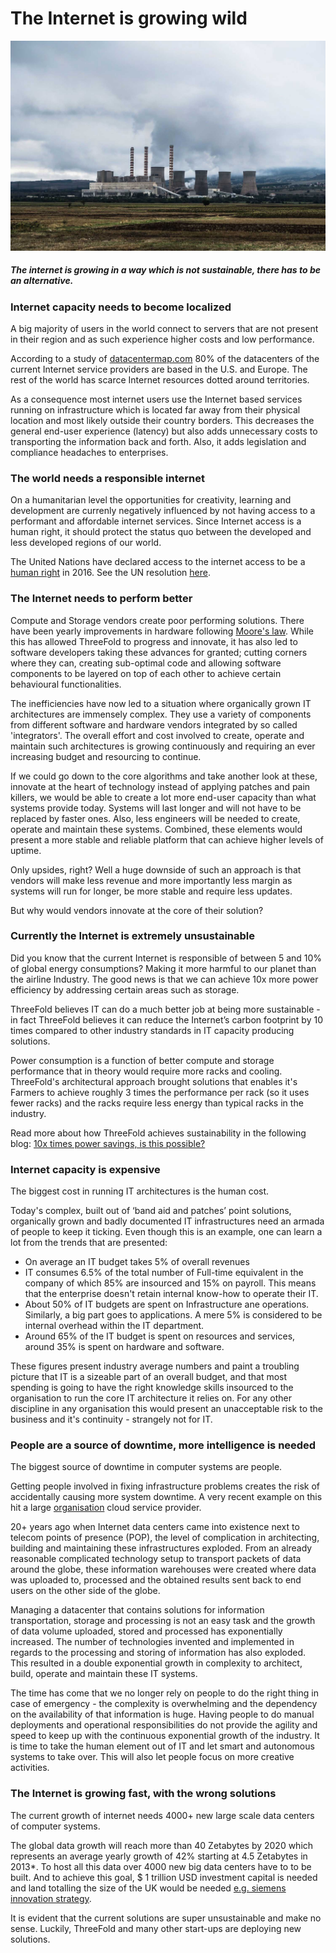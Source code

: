 # The Internet is growing wild

![Logo](./img/internet_is_growing.jpg)
##### The internet is growing in a way which is not sustainable, there has to be an alternative.

### Internet capacity needs to become localized

A big majority of users in the world connect to servers that are not present in their region and as such experience higher costs and low performance.

According to a study of [datacentermap.com][0] 80% of the datacenters of the current Internet service providers are based in the U.S. and Europe. The rest of the world has scarce Internet resources dotted around territories.

As a consequence most internet users use the Internet based services running on infrastructure which is located far away from their physical location and most likely outside their country borders. This decreases the general end-user experience (latency) but also adds unnecessary costs to transporting the information back and forth. Also, it adds legislation and compliance headaches to enterprises.

### The world needs a responsible internet

On a humanitarian level the opportunities for creativity, learning and development are currenly negatively influenced by not having access to a performant and affordable internet services. Since Internet access is a human right, it should protect the status quo between the developed and less developed regions of our world. 

The United Nations have declared access to the internet access to be a [human right][1] in 2016. See the UN resolution [here][2].

### The Internet needs to perform better

Compute and Storage vendors create poor performing solutions. There have been yearly improvements in hardware following [Moore's law][3]. While this has allowed ThreeFold to progress and innovate, it has also led to software developers taking these advances for granted; cutting corners where they can, creating sub-optimal code and allowing software components to be layered on top of each other to achieve certain behavioural functionalities.

The inefficiencies have now led to a situation where organically grown IT architectures are immensely complex. They use a variety of components from different software and hardware vendors integrated by so called 'integrators'. The overall effort and cost involved to create, operate and maintain such architectures is growing continuously and requiring an ever increasing budget and resourcing to continue.

If we could go down to the core algorithms and take another look at these, innovate at the heart of technology instead of applying patches and pain killers, we would be able to create a lot more end-user capacity than what systems provide today. Systems will last longer and will not have to be replaced by faster ones. Also, less engineers will be needed to create, operate and maintain these systems. Combined, these elements would present a more stable and reliable platform that can achieve higher levels of uptime.

Only upsides, right? Well a huge downside of such an approach is that vendors will make less revenue and more importantly less margin as systems will run for longer, be more stable and require less updates. 

But why would vendors innovate at the core of their solution? 

### Currently the Internet is extremely unsustainable

Did you know that the current Internet is responsible of between 5 and 10% of global energy consumptions? Making it more harmful to our planet than the airline Industry. The good news is that we can achieve 10x more power efficiency by addressing certain areas such as storage.

ThreeFold believes IT can do a much better job at being more sustainable - in fact ThreeFold believes it can reduce the Internet’s carbon footprint by 10 times compared to other industry standards in IT capacity producing solutions.

Power consumption is a function of better compute and storage performance that in theory would require more racks and cooling. ThreeFold's architectural approach brought solutions that enables it's Farmers to achieve roughly 3 times the performance per rack (so it uses fewer racks) and the racks require less energy than typical racks in the industry. 

Read more about how ThreeFold achieves sustainability in the following blog: [10x times power savings, is this possible?](10x_times_power.md)

### Internet capacity is expensive

The biggest cost in running IT architectures is the human cost.

Today's complex, built out of ‘band aid and patches’ point solutions, organically grown and badly documented IT infrastructures need an armada of people to keep it ticking. Even though this is an example, one can learn a lot from the trends that are presented:

* On average an IT budget takes 5% of overall revenues
* IT consumes 6.5% of the total number of Full-time equivalent in the company of which 85% are insourced and 15% on payroll. This means that the enterprise doesn't retain internal know-how to operate their IT.
* About 50% of IT budgets are spent on Infrastructure ane operations. Similarly, a big part goes to applications. A mere 5% is considered to be internal overhead within the IT department.
* Around 65% of the IT budget is spent on resources and services, around 35% is spent on hardware and software.


These figures present industry average numbers and paint a troubling picture that IT is a sizeable part of an overall budget, and that most spending is going to have the right knowledge skills insourced to the organisation to run the core IT architecture it relies on. For any other discipline in any organisation this would present an unacceptable risk to the business and it's continuity - strangely not for IT.

### People are a source of downtime, more intelligence is needed

The biggest source of downtime in computer systems are people.

Getting people involved in fixing infrastructure problems creates the risk of accidentally causing more system downtime. A very recent example on this hit a large [organisation][6] cloud service provider.

20+ years ago when Internet data centers came into existence next to telecom points of presence (POP), the level of complication in architecting, building and maintaining these infrastructures exploded. From an already reasonable complicated technology setup to transport packets of data around the globe, these information warehouses were created where data was uploaded to, processed and the obtained results sent back to end users on the other side of the globe.

Managing a datacenter that contains solutions for information transportation, storage and processing is not an easy task and the growth of data volume uploaded, stored and processed has exponentially increased. The number of technologies invented and implemented in regards to the processing and storing of information has also exploded. This resulted in a double exponential growth in complexity to architect, build, operate and maintain these IT systems.

The time has come that we no longer rely on people to do the right thing in case of emergency - the complexity is overwhelming and the dependency on the availability of that information is huge. Having people to do manual deployments and operational responsibilities do not provide the agility and speed to keep up with the continuous exponential growth of the industry. It is time to take the human element out of IT and let smart and autonomous systems to take over. This will also let people focus on more creative activities.

### The Internet is growing fast, with the wrong solutions

The current growth of internet needs 4000+ new large scale data centers of computer systems.

The global data growth will reach more than 40 Zetabytes by 2020 which represents an average yearly growth of 42% starting at 4.5 Zetabytes in 2013*. To host all this data over 4000 new big data centers have to to be built. And to achieve this goal, $ 1 trillion USD investment capital is needed and land totalling the size of the UK would be needed [e.g. siemens innovation strategy][7].

It is evident that the current solutions are super unsustainable and make no sense. Luckily, ThreeFold and many other start-ups are deploying new solutions. 

[0]: http://www.datacentermap.com/
[1]: http://www.businessinsider.com/un-says-internet-access-is-a-human-right-2016-7?international=true&r=US&IR=T
[2]: https://www.article19.org/data/files/Internet_Statement_Adopted.pdf
[3]: https://en.wikipedia.org/wiki/Moore%27s_law
[4]: /information/10-times-power-savings/
[6]: https://aws.amazon.com/message/41926/
[7]: https://www.siemens.com/innovation/en/home/innovation-strategy/driving-forward-digitalization.html
